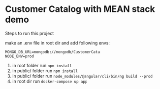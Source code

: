# Customer Catalog with MEAN stack demo

Steps to run this project

make an .env file in root dir and add following envs:
```
MONGO_DB_URL=mongodb://mongodb/CustomerCata
NODE_ENV=prod
```

1. in root folder run `npm install`
1. in public/ folder run `npm install`
2. in public/ folder run `node_modules/@angular/cli/bin/ng build --prod`
3. in root dir run `docker-compose up app`